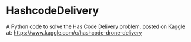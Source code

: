 # HashcodeDelivery
A Python code to solve the Has Code Delivery problem, posted on Kaggle at: https://www.kaggle.com/c/hashcode-drone-delivery
